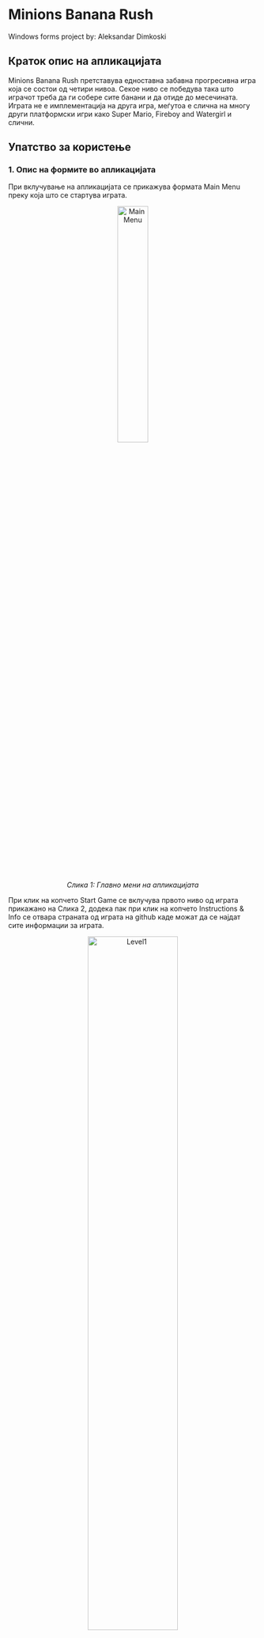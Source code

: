 # Minions Banana Rush
Windows forms project by: Aleksandar Dimkoski
<br>

## Краток опис на апликацијата
Minions Banana Rush претставува едноставна забавна прогресивна игра која се состои од четири нивоа. Секое ниво се победува така што играчот треба да ги 
собере сите банани и да отиде до месечината. Играта не е имплементација на друга игра, меѓутоа е слична на многу други 
платформски игри како Super Mario, Fireboy and Watergirl и слични.

## Упатство за користење

### 1. Опис на формите во апликацијата
При вклучување на апликацијата се прикажува формата Main Menu преку која што се стартува играта. 

<p align="center">
    <img width=35% src="img/MainMenu.png?raw=true" alt="MainMenu"> <br>
    <i>Слика 1: Главно мени на апликацијата</i>
</p>

При клик на копчето Start Game се вклучува првото ниво од играта прикажано на Слика 2, додека пак при клик на копчето Instructions & Info се отвара страната од играта на
github каде можат да се најдат сите информации за играта.

<p align="center">
    <img width=60% src="img/Level1.png" alt="Level1"> <br>
    <i>Слика 2: Ниво 1 на играта</i>
</p>

Откако ќе се соберат сите банани и ќе се дојде до месечината нивото се смета за поминато, и ќе се прикаже messagebox како на Слика 3 каде што доколку играчот кликне ок, ќе
се ќе се отвори ниво 2, а доколку кликне Cancel ќе се затвори формата.

<p align="center">
    <img width=60% src="img/Message.png" alt="message"> <br>
    <i>Слика 3: Порака при поминато ниво</i>
</p>

Доколку играчот отиде до месечината но не ги собрал сите банани ќе му се прикаже порака како на Слика 4.

<p align="center">
    <img width=60% src="img/error.png" alt="ErrorMessage"> <br>
    <i>Слика 4: Порака доколку не се собрани сите банани</i>
</p>

Во продолжение се прикажани останатите нивоа на играта:

<p align="center">
    <img width=60% src="img/Level2.png" alt="Level2"> <br>
    <i>Слика 5: Ниво 2</i>
</p>

<p align="center">
    <img width=60% src="img/Level3.png" alt="Level3"> <br>
    <i>Слика 6: Ниво 3</i>
</p>

<p align="center">
    <img width=60% src="img/Level4.png" alt="Level4"> <br>
    <i>Слика 7: Ниво 4</i>
</p>

Карактеристично за нивоата 2,3 и 4 е тоа што дел од платформите се движат по x или y оска.

### 2. Контроли за играње

← - Го движи карактерот на лево

→ - Го движи карактерот на десно

Space key - Скок

### 3. Опис на имплементацијата

Играта е имплементирана со помош на тајмер, два keyUp и keyDown настани и pictureBox компоненти. Главната форма служи како контролер кој ги отвара сите 
други форми и во продолжение може да се види btnStartGame_Click настанот кој што при клик на Start Game се активира и потоа за секое ниво проверува дали е поминато:
```c#
private void btnStartGame_Click(object sender, EventArgs e)
        {
            Level1 l = new Level1();
            var d = l.ShowDialog();
            if (d == DialogResult.OK)
            {
                Level2 l2 = new Level2();
                var rez = l2.ShowDialog();
                if (rez == DialogResult.OK)
                {
                    Level3 l3 = new Level3();
                    var rezl3= l3.ShowDialog();
                    if (rezl3 == DialogResult.OK)
                    {
                        Level4 l4 = new Level4();
                        var rezl4 = l4.ShowDialog();
                        if (rezl4 == DialogResult.Yes)
                        {
                            Application.Restart();
                        }
                        else if (rezl4 == DialogResult.No)
                        {
                            this.Close();
                        }
                    }
                }
                if (rez == DialogResult.Cancel)
                {
                    l2.Close();
                }
            }
            else if (d == DialogResult.Cancel)
            {
                l.Close();
            }
        }
```
Со помош на настаните keyUp и keyDown се контролира дали играчот кликнал space,left или right. Во формата се чуваат локални bool променливи на кои вредностите им се
менуваат со помош на овие настани:
```c#
private void Level1_KeyDown(object sender, KeyEventArgs e)
        {
            if (e.KeyCode == Keys.Left)
            {
                left = true;
            }
            if (e.KeyCode == Keys.Right)
            {
                right = true;
            }
            if (e.KeyCode == Keys.Space)
            {
                jumping = true;
            }
        }
```
```c#
private void Level1_KeyUp(object sender, KeyEventArgs e)
        {
            if (e.KeyCode == Keys.Left)
            {
                left = false;
            }
            if (e.KeyCode == Keys.Right)
            {
                right = false;
            }
            if (jumping == true)
            {
                jumping = false;
            }
        }
```
Главниот дел кој контролира се што се случува во играта е тајмерот, кој се вклучува штом ќе се вклучи формата. Во timer_Tick настанот
се проверуваат bool променливите и соодветно доколку се true се менува позицијата на карактерот по x и y оска. 

Дополнително во еден foreach циклус се проверуваат сите
контроли во играта и доколку карактерот дојде во одреден судир со било кој од останатите компоненти се извршува одреден код. Пример доколку карактерот дојде во
судир со pictureBox компонента banana се менува visible својството на компонентата и се зголемува score променливата, дополнително во if условот се проверува дали
visible својството на компонентата е true за да не дојде до тоа да се зголемува score променливата повеќе пати доколку карактерот помине повеќе пати на неа.
```c#
if ((string)c.Tag == "banana")
{
       if (minion.Bounds.IntersectsWith(c.Bounds) && c.Visible == true)
       {
            c.Visible = false;
            score++;
            lbScore.Text = "Bananas collected: " + score;
       }
}
```
Во продолжение може да се види целиот timer_Tick настан:
```c#
private void timer_Tick(object sender, EventArgs e)
        {
            minion.Top += minionJumpSpeed;
            if (left == true)
            {
                if (minion.Left >= 0)
                {
                    minion.Left -= minionSpeed;
                }
            }
            if (right == true)
            {
                if (minion.Left <= this.Width-minion.Width)
                {
                    minion.Left += minionSpeed;
                }
            }
            if(jumping==true && gravity < 0)
            {
                jumping = false;
            }
            if (jumping == true)
            {
                minionJumpSpeed = -10;
                gravity -= 1;
            }
            else
            {
                minionJumpSpeed = 10;
            }

            foreach (Control c in this.Controls)
            {
                if (c is PictureBox)
                {
                    if (c.Name.Equals("ground"))
                    {
                        if (minion.Bounds.IntersectsWith(c.Bounds))
                        {
                            gravity = 5;
                            minion.Top = c.Top - minion.Height;
                        }
                        c.BringToFront();
                    }
                    if ((string)c.Tag == "platform")
                    {
                        if (minion.Bounds.IntersectsWith(c.Bounds))
                        {
                            gravity = 5;
                            minion.Top = c.Top - minion.Height;
                        }
                        c.BringToFront();
                    }
                    if ((string)c.Tag == "banana")
                    {
                        if (minion.Bounds.IntersectsWith(c.Bounds) && c.Visible == true)
                        {
                            c.Visible = false;
                            score++;
                            lbScore.Text = "Bananas collected: " + score;
                        }
                    }
                    if (c.Name.Equals("moon"))
                    {
                        if (minion.Bounds.IntersectsWith(c.Bounds) && score==26)
                        {
                            timer.Stop();
                            var rez=MessageBox.Show("Congrats, you won this level! Would you like to " +
                                "proceed to the next one?", "Level successfully done", MessageBoxButtons.OKCancel);
                            if(rez == DialogResult.OK)
                            {
                                DialogResult = DialogResult.OK;
                            }
                            if (rez == DialogResult.Cancel)
                            {
                                DialogResult = DialogResult.Cancel;
                            }
                        }
                        if (minion.Bounds.IntersectsWith(c.Bounds) && score != 26)
                        {
                            lbError.Text = "Please collect all of the bananas!";
                            lbError.Visible = true;
                        }
                        if (!minion.Bounds.IntersectsWith(c.Bounds))
                        {
                            lbError.Visible = false;
                        }
                    }
                }
            }
        }
```
Во нивоата 2,3,4 платформите кои се движат по x или y оска се имплементирани така што во timer_Tick настанот, на секој tick се менува позицијата на платформата според
променливата horizontalSpeed која е поставена на 4, и од каде до каде ќе се движи се контролира со if условот кој може да се види подолу:
```c#
            h1.Left -= horizontalSpeed;
            if (h1.Left < 0 || h1.Left+h1.Width > this.Width)
            {
                horizontalSpeed = -horizontalSpeed;
            }
```
